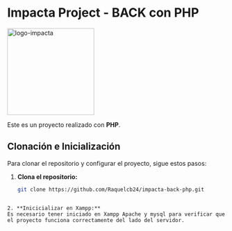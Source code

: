 # Impacta Project - BACK con PHP
<img src="https://github.com/user-attachments/assets/4172e5bd-8423-4d34-894f-685073423079" alt="logo-impacta" width="200" />

Este es un proyecto realizado con **PHP**.

## Clonación e Inicialización

Para clonar el repositorio y configurar el proyecto, sigue estos pasos:

1. **Clona el repositorio:**

   ```bash
   git clone https://github.com/Raquelcb24/impacta-back-php.git
  ```
   
2. **Inicicializar en Xampp:**
Es necesario tener iniciado en Xampp Apache y mysql para verificar que el proyecto funciona correctamente del lado del servidor.


 
  
